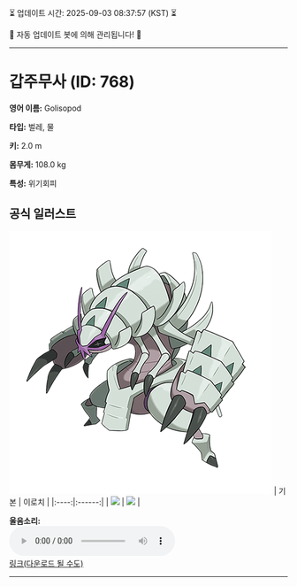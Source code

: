 
⏳ 업데이트 시간: 2025-09-03 08:37:57 (KST) ⏳

🤖 자동 업데이트 봇에 의해 관리됩니다! 🤖

---

# 갑주무사 (ID: 768)
**영어 이름:** Golisopod

**타입:** 벌레, 물

**키:** 2.0 m

**몸무게:** 108.0 kg

**특성:** 위기회피

## 공식 일러스트
![](https://raw.githubusercontent.com/PokeAPI/sprites/master/sprites/pokemon/other/official-artwork/768.png)
| 기본 | 이로치 |
|:----:|:------:|
| <img src="http://play.pokemonshowdown.com/sprites/ani/golisopod.gif" width="200"> | <img src="http://play.pokemonshowdown.com/sprites/ani-shiny/golisopod.gif" width="200"> |

**울음소리:**<br><audio controls src="https://raw.githubusercontent.com/PokeAPI/cries/main/cries/pokemon/latest/768.ogg"></audio><br> [링크(다운로드 될 수도)](https://raw.githubusercontent.com/PokeAPI/cries/main/cries/pokemon/latest/768.ogg)


---
